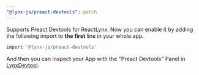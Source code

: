 ```yaml
---
"@lynx-js/preact-devtools": patch
---
```


Supports Preact Devtools for ReactLynx. Now you can enable it by adding the following import to **the first** line in your whole app.

```bash
import '@lynx-js/preact-devtools'
```

And then you can inspect your App with the "Preact Devtools" Panel in [LynxDevtool](https://github.com/lynx-family/lynx-devtool).
